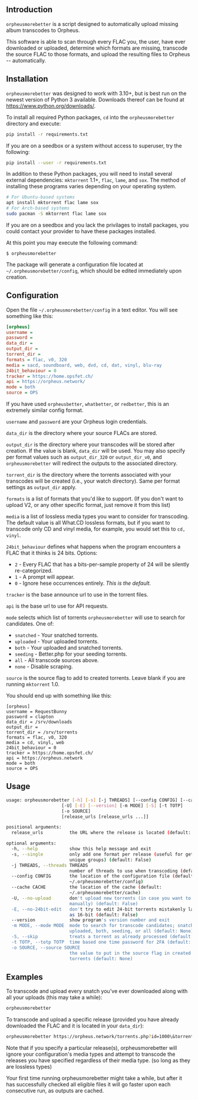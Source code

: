 Introduction
------------

`orpheusmorebetter` is a script designed to automatically upload missing album transcodes to Orpheus.

This software is able to scan through every FLAC you, the user, have ever downloaded or uploaded, determine which formats are missing, transcode the source FLAC to those formats, and upload the resulting files to Orpheus -- automatically.

Installation
------------

`orpheusmorebetter` was designed to work with 3.10+, but is best run on the newest version of Python 3 available. Downloads thereof can be found at https://www.python.org/downloads/.

To install all required Python packages, `cd` into the `orpheusmorebetter` directory and execute:

```bash
pip install -r requirements.txt
```

If you are on a seedbox or a system without access to superuser, try the following:

```bash
pip install --user -r requirements.txt
```

In addition to these Python packages, you will need to install several external dependencies: `mktorrent` 1.1+, `flac`, `lame`, and `sox`. The method of installing these programs varies depending on your operating system.

```bash
# For Ubuntu-based systems
apt install mktorrent flac lame sox
# For Arch-based systems
sudo pacman -S mktorrent flac lame sox
```

If you are on a seedbox and you lack the privilages to install packages, you could contact your provider to have these packages installed.

At this point you may execute the following command:

    $ orpheusmorebetter

The package will generate a configuration file located at `~/.orpheusmorebetter/config`, which should be edited immediately upon creation.

Configuration
-------------

Open the file `~/.orpheusmorebetter/config` in a text editor. You will see something like this:

```ini
[orpheus]
username =
password =
data_dir =
output_dir =
torrent_dir =
formats = flac, v0, 320
media = sacd, soundboard, web, dvd, cd, dat, vinyl, blu-ray
24bit_behaviour = 0
tracker = https://home.opsfet.ch/
api = https://orpheus.network/
mode = both
source = OPS
```

If you have used `orpheusbetter`, `whatbetter`, or `redbetter`, this is an extremely similar config format.

`username` and `password` are your Orpheus login credentials.

`data_dir` is the directory where your source FLACs are stored.

`output_dir` is the directory where your transcodes will be stored after creation. If the value is blank, `data_dir` will be used. You may also specify per format values such as `output_dir_320` or `output_dir_v0`, and `orpheusmorebetter` will redirect the outputs to the associated directory.

`torrent_dir` is the directory where the torrents associated with your transcodes will be created (i.e., your watch directory). Same per format settings as `output_dir` apply.

`formats` is a list of formats that you'd like to support. (If you don't want to upload V2, or any other specific format, just remove it from this list)

`media` is a list of lossless media types you want to consider for transcoding. The default value is all What.CD lossless formats, but if you want to transcode only CD and vinyl media, for example, you would set this to `cd, vinyl`.

`24bit_behaviour` defines what happens when the program encounters a FLAC that it thinks is 24 bits. Options:
 - `2` - Every FLAC that has a bits-per-sample property of 24 will be silently re-categorized. 
 - `1` - A prompt will appear. 
 - `0` - Ignore hese occurrences entirely. *This is the default.*

`tracker` is the base announce url to use in the torrent files.

`api` is the base url to use for API requests.

`mode` selects which list of torrents `orpheusmorebetter` will use to search for candidates. One of:

 - `snatched` - Your snatched torrents.
 - `uploaded` - Your uploaded torrents.
 - `both`     - Your uploaded and snatched torrents.
 - `seeding`  - Better.php for your seeding torrents.
 - `all`      - All transcode sources above.
 - `none`     - Disable scraping.

 `source` is the source flag to add to created torrents. Leave blank if you are running `mktorrent` 1.0.

You should end up with something like this:

```
[orpheus]
username = RequestBunny
password = clapton
data_dir = /srv/downloads
output_dir =
torrent_dir = /srv/torrents
formats = flac, v0, 320
media = cd, vinyl, web
24bit_behaviour = 0
tracker = https://home.opsfet.ch/
api = https://orpheus.network
mode = both
source = OPS
```

Usage
-----

```bash
usage: orpheusmorebetter [-h] [-s] [-j THREADS] [--config CONFIG] [--cache CACHE]
                     [-U] [-E] [--version] [-m MODE] [-S] [-t TOTP]
                     [-o SOURCE]
                     [release_urls [release_urls ...]]

positional arguments:
  release_urls          the URL where the release is located (default: None)

optional arguments:
  -h, --help            show this help message and exit
  -s, --single          only add one format per release (useful for getting
                        unique groups) (default: False)
  -j THREADS, --threads THREADS
                        number of threads to use when transcoding (default: 7)
  --config CONFIG       the location of the configuration file (default:
                        ~/.orpheusmorebetter/config)
  --cache CACHE         the location of the cache (default:
                        ~/.orpheusmorebetter/cache)
  -U, --no-upload       don't upload new torrents (in case you want to do it
                        manually) (default: False)
  -E, --no-24bit-edit   don't try to edit 24-bit torrents mistakenly labeled
                        as 16-bit (default: False)
  --version             show program's version number and exit
  -m MODE, --mode MODE  mode to search for transcode candidates; snatched,
                        uploaded, both, seeding, or all (default: None)
  -S, --skip            treats a torrent as already processed (default: False)
  -t TOTP, --totp TOTP  time based one time password for 2FA (default: None)
  -o SOURCE, --source SOURCE
                        the value to put in the source flag in created
                        torrents (default: None)
```

Examples
--------

To transcode and upload every snatch you've ever downloaded along with all your uploads (this may take a while):

```bash
orpheusmorebetter
```

To transcode and upload a specific release (provided you have already downloaded the FLAC and it is located in your `data_dir`):

```bash
orpheusmorebetter https://orpheus.network/torrents.php?id=1000\&torrentid=1000000
```

Note that if you specify a particular release(s), orpheusmorebetter will ignore your configuration's media types and attempt to transcode the releases you have specified regardless of their media type. (so long as they are lossless types)

Your first time running orpheusmorebetter might take a while, but after it has successfully checked all eligible files it will go faster upon each consecutive run, as outputs are cached.
